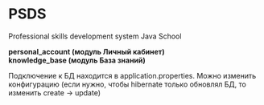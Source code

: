 # PSDS
Professional skills development system Java School 

**personal_account (модуль Личный кабинет)**\
**knowledge_base (модуль База знаний)**

Подключение к БД находится в application.properties. Можно изменить конфигурацию (если нужно, чтобы hibernate только обновлял БД, то изменить create -> update)
